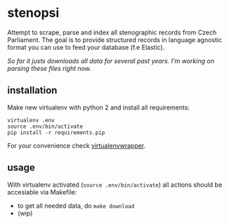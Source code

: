 # stenopsi

Attempt to scrape, parse and index all stenographic records from Czech Parliament.
The goal is to provide structured records in language agnostic format you can use to feed your database (f.e Elastic).

*So far it justs downloads all data for several past years. I'm working on parsing these files right now.*

## installation

Make new virtualenv with python 2 and install all requirements:

    virtualenv .env
    source .env/bin/activate
    pip install -r requirements.pip
    
For your convenience check [virtualenvwrapper](https://virtualenvwrapper.readthedocs.org/en/latest/).

## usage

With virtualenv activated (`source .env/bin/activate`) all actions should be accesiable via Makefile:

 - to get all needed data, do `make download`
 - (wip)



